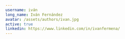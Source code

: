 ```yaml
---
username: iván
long_name: Iván Fernández
avatar: /assets/authors/ivan.jpg
active: true
linkedin: https://www.linkedin.com/in/ivanfermena/
---
```

